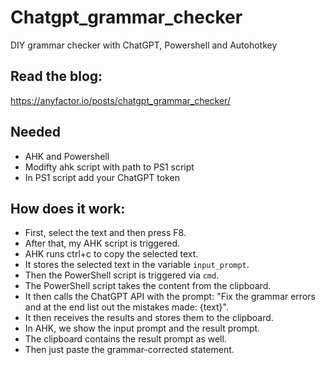 # Chatgpt_grammar_checker
DIY grammar checker with ChatGPT, Powershell and Autohotkey

## Read the blog:

https://anyfactor.io/posts/chatgpt_grammar_checker/

## Needed

- AHK and Powershell
- Modifty ahk script with path to PS1 script
- In PS1 script add your ChatGPT token

## How does it work:

- First, select the text and then press F8.
- After that, my AHK script is triggered.
- AHK runs ctrl+c to copy the selected text.
- It stores the selected text in the variable `input_prompt`.
- Then the PowerShell script is triggered via `cmd`.
- The PowerShell script takes the content from the clipboard.
- It then calls the ChatGPT API with the prompt: "Fix the grammar errors and at the end list out the mistakes made: {text}".
- It then receives the results and stores them to the clipboard.
- In AHK, we show the input prompt and the result prompt.
- The clipboard contains the result prompt as well.
- Then just paste the grammar-corrected statement.

